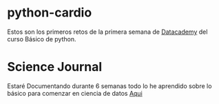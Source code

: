 # python-cardio
Estos son los primeros retos de la primera semana de [Datacademy](https://platzi.com/blog/datacademy/) del curso Básico de python.                              

# Science Journal 
Estaré Documentando durante 6 semanas todo lo he aprendido sobre lo básico para comenzar en ciencia de datos [Aqui](https://www.notion.so/datacademy/Science-Journal-8ff89bb11ff7404a8d4daea0fc47f739)

